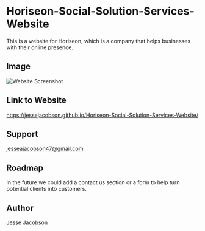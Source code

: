 # Horiseon-Social-Solution-Services-Website

This is a website for Horiseon, which is a company that helps businesses with their online presence.

## Image
![Website Screenshot](assests/images/horiseon-screenshot.png)

## Link to Website
https://jessejacobson.github.io/Horiseon-Social-Solution-Services-Website/

## Support
jesseajacobson47@gmail.com

## Roadmap
In the future we could add a contact us section or a form to help turn potential clients into customers.

## Author
Jesse Jacobson
